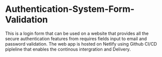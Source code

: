 # Authentication-System-Form-Validation
This is a login form that can be used on a website that provides all the secure authentication features from requires fields input to email and password validation.
The web app is hosted on Netlify using Github CI/CD pipleline that enables the continous intergration and Delivery.
